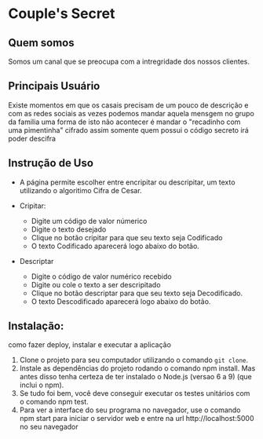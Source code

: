 # Couple's Secret


## Quem somos

Somos um canal que se preocupa com a intregridade dos nossos clientes.

## Principais Usuário

Existe momentos em que os casais precisam de um pouco de descrição e com as redes sociais as vezes podemos mandar aquela mensgem no grupo da familia uma forma de isto não acontecer é mandar o "recadinho com uma pimentinha" cifrado assim somente quem possui o código secreto irá poder descifra 

## Instrução de Uso
- A página permite escolher entre encripitar ou descripitar, um texto utilizando o algoritimo Cifra de Cesar. 

- Cripitar:
  - Digite um código de valor númerico
  - Digite o texto desejado
  - Clique no botão cripitar para que seu texto seja Codificado
  - O texto Codificado aparecerá logo abaixo do botão.

- Descriptar
  - Digite o código de valor numérico recebido
  - Digite ou cole o texto a ser descripitado
  - Clique no botão descriptar para que seu texto seja Decodificado.
  - O texto Descodificado aparecerá logo abaixo do botão.


## Instalação:

como fazer deploy, instalar e executar a aplicação 
1. Clone o projeto para seu computador utilizando o comando `git clone`.
2. Instale as dependências do projeto rodando o comando npm install. Mas antes disso tenha certeza de ter instalado o Node.js (versao 6 a 9) (que inclui o npm).
3. Se tudo foi bem, você deve conseguir executar os testes unitários com o comando npm test.
4. Para ver a interface do seu programa no navegador, use o comando npm start para iniciar o servidor web e entre na url http://localhost:5000 no seu navegador

